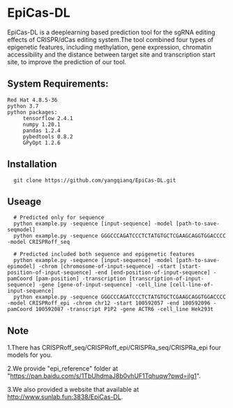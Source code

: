 EpiCas-DL
===
EpiCas-DL is a deeplearning based prediction tool for the sgRNA editing effects of CRISPR/dCas editing system.The tool combined four types of epigenetic features, including methylation, gene expression, chromatin accessibility and the distance between target site and transcription start site, to improve the prediction of our tool.

System Requirements:
---
    Red Hat 4.8.5-36
    python 3.7
    python packages:
         tensorflow 2.4.1
         numpy 1.20.1
         pandas 1.2.4
         pybedtools 0.8.2
         GPyOpt 1.2.6

Installation
---    
    
      git clone https://github.com/yangqianq/EpiCas-DL.git
      
Useage
---
      # Predicted only for sequence
      python example.py -sequence [input-sequence] -model [path-to-save-seqmodel]
      python example.py -sequence GGGCCCAGATCCCTCTATGTGCTCGAAGCAGGTGGACCCC -model CRISPRoff_seq
      
      # Predicted included both sequence and epigenetic features
      python example.py -sequence [input-sequence] -model [path-to-save-epimodel] -chrom [chromosome-of-input-sequence] -start [start-position-of-input-sequence] -end [end-position-of-input-sequence] -pamCoord [pam-position] -transcription [transcription-of-input-sequence] -gene [gene-of-input-sequence] -cell_line [cell-line-of-input-sequence]
      python example.py -sequence GGGCCCAGATCCCTCTATGTGCTCGAAGCAGGTGGACCCC -model CRISPRoff_epi -chrom chr12 -start 100592057 -end 100592096 -pamCoord 100592087 -transcript P1P2 -gene ACTR6 -cell_line Hek293t
      
      
Note
---

1.There has CRISPRoff_seq/CRISPRoff_epi/CRISPRa_seq/CRISPRa_epi four models for you. 

2.We provide "epi_reference" folder at "https://pan.baidu.com/s/1TbUhdmaJ8b0vhUF1Tqhuqw?pwd=ilg1".

3.We also provided a website that available at http://www.sunlab.fun:3838/EpiCas-DL.
                
                
